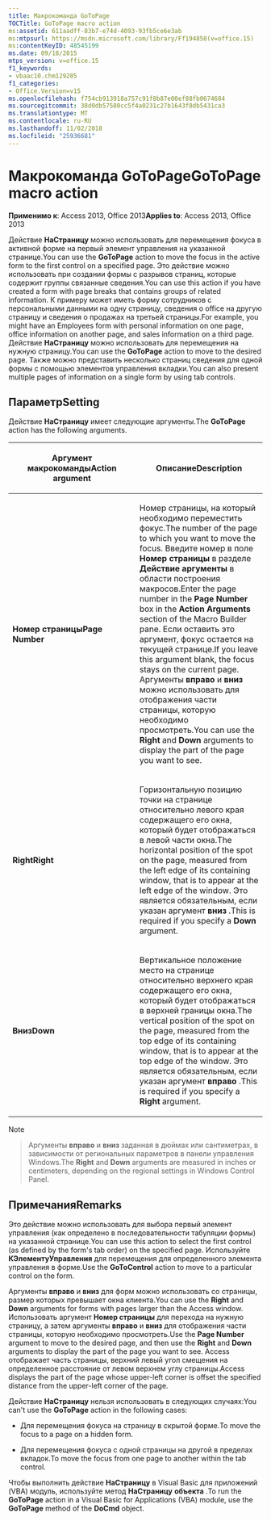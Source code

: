 ```yaml
---
title: Макрокоманда GoToPage
TOCTitle: GoToPage macro action
ms:assetid: 611aadff-83b7-e74d-4093-93fb5ce6e3ab
ms:mtpsurl: https://msdn.microsoft.com/library/Ff194858(v=office.15)
ms:contentKeyID: 48545199
ms.date: 09/18/2015
mtps_version: v=office.15
f1_keywords:
- vbaac10.chm129285
f1_categories:
- Office.Version=v15
ms.openlocfilehash: f754cb913918a757c91f8b87e00ef88fb0674684
ms.sourcegitcommit: 38d0db57580cc5f4a0231c27b1643f8db5431ca3
ms.translationtype: MT
ms.contentlocale: ru-RU
ms.lasthandoff: 11/02/2018
ms.locfileid: "25936681"
---
```

# <a name="gotopage-macro-action"></a><span data-ttu-id="d6493-102">Макрокоманда GoToPage</span><span class="sxs-lookup"><span data-stu-id="d6493-102">GoToPage macro action</span></span>


<span data-ttu-id="d6493-103">**Применимо к**: Access 2013, Office 2013</span><span class="sxs-lookup"><span data-stu-id="d6493-103">**Applies to**: Access 2013, Office 2013</span></span>

<span data-ttu-id="d6493-104">Действие **НаСтраницу** можно использовать для перемещения фокуса в активной форме на первый элемент управления на указанной странице.</span><span class="sxs-lookup"><span data-stu-id="d6493-104">You can use the **GoToPage** action to move the focus in the active form to the first control on a specified page.</span></span> <span data-ttu-id="d6493-105">Это действие можно использовать при создании формы с разрывов страниц, которые содержит группы связанные сведения.</span><span class="sxs-lookup"><span data-stu-id="d6493-105">You can use this action if you have created a form with page breaks that contains groups of related information.</span></span> <span data-ttu-id="d6493-106">К примеру может иметь форму сотрудников с персональными данными на одну страницу, сведения о office на другую страницу и сведения о продажах на третьей страницы.</span><span class="sxs-lookup"><span data-stu-id="d6493-106">For example, you might have an Employees form with personal information on one page, office information on another page, and sales information on a third page.</span></span> <span data-ttu-id="d6493-107">Действие **НаСтраницу** можно использовать для перемещения на нужную страницу.</span><span class="sxs-lookup"><span data-stu-id="d6493-107">You can use the **GoToPage** action to move to the desired page.</span></span> <span data-ttu-id="d6493-108">Также можно представить несколько страниц сведения для одной формы с помощью элементов управления вкладки.</span><span class="sxs-lookup"><span data-stu-id="d6493-108">You can also present multiple pages of information on a single form by using tab controls.</span></span>

## <a name="setting"></a><span data-ttu-id="d6493-109">Параметр</span><span class="sxs-lookup"><span data-stu-id="d6493-109">Setting</span></span>

<span data-ttu-id="d6493-110">Действие **НаСтраницу** имеет следующие аргументы.</span><span class="sxs-lookup"><span data-stu-id="d6493-110">The **GoToPage** action has the following arguments.</span></span>

<table>
<colgroup>
<col style="width: 50%" />
<col style="width: 50%" />
</colgroup>
<thead>
<tr class="header">
<th><p><span data-ttu-id="d6493-111">Аргумент макрокоманды</span><span class="sxs-lookup"><span data-stu-id="d6493-111">Action argument</span></span></p></th>
<th><p><span data-ttu-id="d6493-112">Описание</span><span class="sxs-lookup"><span data-stu-id="d6493-112">Description</span></span></p></th>
</tr>
</thead>
<tbody>
<tr class="odd">
<td><p><span data-ttu-id="d6493-113"><strong>Номер страницы</strong></span><span class="sxs-lookup"><span data-stu-id="d6493-113"><strong>Page Number</strong></span></span></p></td>
<td><p><span data-ttu-id="d6493-114">Номер страницы, на который необходимо переместить фокус.</span><span class="sxs-lookup"><span data-stu-id="d6493-114">The number of the page to which you want to move the focus.</span></span> <span data-ttu-id="d6493-115">Введите номер в поле <strong>Номер страницы</strong> в разделе <strong>Действие аргументы</strong> в области построения макросов.</span><span class="sxs-lookup"><span data-stu-id="d6493-115">Enter the page number in the <strong>Page Number</strong> box in the <strong>Action Arguments</strong> section of the Macro Builder pane.</span></span> <span data-ttu-id="d6493-116">Если оставить это аргумент, фокус остается на текущей странице.</span><span class="sxs-lookup"><span data-stu-id="d6493-116">If you leave this argument blank, the focus stays on the current page.</span></span> <span data-ttu-id="d6493-117">Аргументы <strong>вправо</strong> и <strong>вниз</strong> можно использовать для отображения части страницы, которую необходимо просмотреть.</span><span class="sxs-lookup"><span data-stu-id="d6493-117">You can use the <strong>Right</strong> and <strong>Down</strong> arguments to display the part of the page you want to see.</span></span></p></td>
</tr>
<tr class="even">
<td><p><span data-ttu-id="d6493-118"><strong>Right</strong></span><span class="sxs-lookup"><span data-stu-id="d6493-118"><strong>Right</strong></span></span></p></td>
<td><p><span data-ttu-id="d6493-119">Горизонтальную позицию точки на странице относительно левого края содержащего его окна, который будет отображаться в левой части окна.</span><span class="sxs-lookup"><span data-stu-id="d6493-119">The horizontal position of the spot on the page, measured from the left edge of its containing window, that is to appear at the left edge of the window.</span></span> <span data-ttu-id="d6493-120">Это является обязательным, если указан аргумент <strong>вниз</strong> .</span><span class="sxs-lookup"><span data-stu-id="d6493-120">This is required if you specify a <strong>Down</strong> argument.</span></span></p></td>
</tr>
<tr class="odd">
<td><p><span data-ttu-id="d6493-121"><strong>Вниз</strong></span><span class="sxs-lookup"><span data-stu-id="d6493-121"><strong>Down</strong></span></span></p></td>
<td><p><span data-ttu-id="d6493-122">Вертикальное положение место на странице относительно верхнего края содержащего его окна, который будет отображаться в верхней границы окна.</span><span class="sxs-lookup"><span data-stu-id="d6493-122">The vertical position of the spot on the page, measured from the top edge of its containing window, that is to appear at the top edge of the window.</span></span> <span data-ttu-id="d6493-123">Это является обязательным, если указан аргумент <strong>вправо</strong> .</span><span class="sxs-lookup"><span data-stu-id="d6493-123">This is required if you specify a <strong>Right</strong> argument.</span></span></p></td>
</tr>
</tbody>
</table>

> [!NOTE]
> ><span data-ttu-id="d6493-124">Аргументы **вправо** и **вниз** заданная в дюймах или сантиметрах, в зависимости от региональных параметров в панели управления Windows.</span><span class="sxs-lookup"><span data-stu-id="d6493-124">The **Right** and **Down** arguments are measured in inches or centimeters, depending on the regional settings in Windows Control Panel.</span></span>

## <a name="remarks"></a><span data-ttu-id="d6493-125">Примечания</span><span class="sxs-lookup"><span data-stu-id="d6493-125">Remarks</span></span>

<span data-ttu-id="d6493-126">Это действие можно использовать для выбора первый элемент управления (как определено в последовательности табуляции формы) на указанной странице.</span><span class="sxs-lookup"><span data-stu-id="d6493-126">You can use this action to select the first control (as defined by the form's tab order) on the specified page.</span></span> <span data-ttu-id="d6493-127">Используйте **КЭлементуУправления** для перемещения для определенного элемента управления в форме.</span><span class="sxs-lookup"><span data-stu-id="d6493-127">Use the **GoToControl** action to move to a particular control on the form.</span></span>

<span data-ttu-id="d6493-128">Аргументы **вправо** и **вниз** для форм можно использовать со страницы, размер которых превышает окна клиента.</span><span class="sxs-lookup"><span data-stu-id="d6493-128">You can use the **Right** and **Down** arguments for forms with pages larger than the Access window.</span></span> <span data-ttu-id="d6493-129">Использовать аргумент **Номер страницы** для перехода на нужную страницу, а затем аргументы **вправо** и **вниз** для отображения части страницы, которую необходимо просмотреть.</span><span class="sxs-lookup"><span data-stu-id="d6493-129">Use the **Page Number** argument to move to the desired page, and then use the **Right** and **Down** arguments to display the part of the page you want to see.</span></span> <span data-ttu-id="d6493-130">Access отображает часть страницы, верхний левый угол смещения на определенное расстояние от левом верхнем углу страницы.</span><span class="sxs-lookup"><span data-stu-id="d6493-130">Access displays the part of the page whose upper-left corner is offset the specified distance from the upper-left corner of the page.</span></span>

<span data-ttu-id="d6493-131">Действие **НаСтраницу** нельзя использовать в следующих случаях:</span><span class="sxs-lookup"><span data-stu-id="d6493-131">You can't use the **GoToPage** action in the following cases:</span></span>

  - <span data-ttu-id="d6493-132">Для перемещения фокуса на страницу в скрытой форме.</span><span class="sxs-lookup"><span data-stu-id="d6493-132">To move the focus to a page on a hidden form.</span></span>

  - <span data-ttu-id="d6493-133">Для перемещения фокуса с одной страницы на другой в пределах вкладок.</span><span class="sxs-lookup"><span data-stu-id="d6493-133">To move the focus from one page to another within the tab control.</span></span>

<span data-ttu-id="d6493-134">Чтобы выполнить действие **НаСтраницу** в Visual Basic для приложений (VBA) модуль, используйте метод **НаСтраницу** **объекта** .</span><span class="sxs-lookup"><span data-stu-id="d6493-134">To run the **GoToPage** action in a Visual Basic for Applications (VBA) module, use the **GoToPage** method of the **DoCmd** object.</span></span>

